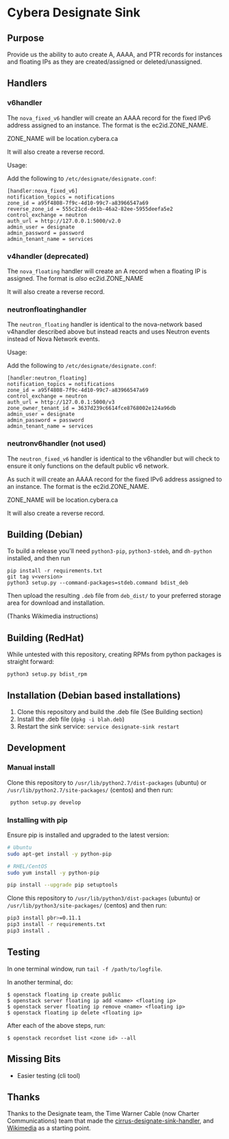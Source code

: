 # Cybera Designate Sink

## Purpose

Provide us the ability to auto create A, AAAA, and PTR records for instances and floating IPs as they are created/assigned or deleted/unassigned.

## Handlers

### v6handler

The `nova_fixed_v6` handler will create an AAAA record for the fixed IPv6 address assigned to an instance. The format is the ec2id.ZONE_NAME.

ZONE_NAME will be location.cybera.ca

It will also create a reverse record.

Usage:

Add the following to `/etc/designate/designate.conf`:

```
[handler:nova_fixed_v6]
notification_topics = notifications
zone_id = a95f4808-7f9c-4d10-99c7-a83966547a69
reverse_zone_id = 555c21cd-de1b-46a2-82ee-5955deefa5e2
control_exchange = neutron
auth_url = http://127.0.0.1:5000/v2.0
admin_user = designate
admin_password = password
admin_tenant_name = services
```

### v4handler (deprecated)

The `nova_floating` handler will create an A record when a floating IP is assigned. The format is *also* ec2id.ZONE_NAME

It will also create a reverse record.

### neutronfloatinghandler

The `neutron_floating` handler is identical to the nova-network based v4handler described above but instead reacts and uses Neutron events instead of Nova Network events.

Usage:

Add the following to `/etc/designate/designate.conf`:

```
[handler:neutron_floating]
notification_topics = notifications
zone_id = a95f4808-7f9c-4d10-99c7-a83966547a69
control_exchange = neutron
auth_url = http://127.0.0.1:5000/v3
zone_owner_tenant_id = 3637d239c6614fce8768002e124a96db
admin_user = designate
admin_password = password
admin_tenant_name = services
```

### neutronv6handler (not used)

The `neutron_fixed_v6` handler is identical to the v6handler but will check to ensure it only functions on the default public v6 network.

As such it will create an AAAA record for the fixed IPv6 address assigned to an instance. The format is the ec2id.ZONE_NAME.

ZONE_NAME will be location.cybera.ca

It will also create a reverse record.

## Building (Debian)

To build a release you'll need `python3-pip`, `python3-stdeb`, and `dh-python` installed, and then run

    pip install -r requirements.txt
    git tag v<version>
    python3 setup.py --command-packages=stdeb.command bdist_deb

Then upload the resulting `.deb` file from `deb_dist/` to your preferred storage area for download and installation.

(Thanks Wikimedia instructions)

## Building (RedHat)

While untested with this repository, creating RPMs from python packages is straight forward:

    python3 setup.py bdist_rpm

## Installation (Debian based installations)

  1. Clone this repository and build the .deb file (See Building section)
  2. Install the .deb file (`dpkg -i blah.deb`)
  3. Restart the sink service: `service designate-sink restart`

## Development

### Manual install

Clone this repository to `/usr/lib/python2.7/dist-packages` (ubuntu) or `/usr/lib/python2.7/site-packages/` (centos) and then run:

```bash
 python setup.py develop
```

### Installing with pip

Ensure pip is installed and upgraded to the latest version:

```bash
# Ubuntu
sudo apt-get install -y python-pip

# RHEL/CentOS
sudo yum install -y python-pip

pip install --upgrade pip setuptools
```

Clone this repository to `/usr/lib/python3/dist-packages` (ubuntu) or `/usr/lib/python3/site-packages/` (centos) and then run:

```bash
pip3 install pbr>=0.11.1
pip3 install -r requirements.txt
pip3 install .
```

## Testing


In one terminal window, run `tail -f /path/to/logfile`.

In another terminal, do:

```shell
$ openstack floating ip create public
$ openstack server floating ip add <name> <floating ip>
$ openstack server floating ip remove <name> <floating ip>
$ openstack floating ip delete <floating ip>
```
After each of the above steps, run:

```shell
$ openstack recordset list <zone id> --all
```

## Missing Bits

* Easier testing (cli tool)

## Thanks

Thanks to the Designate team, the Time Warner Cable (now Charter Communications) team that made the [cirrus-designate-sink-handler](https://github.com/twc-openstack/cirrus-designate-sink-handler), and [Wikimedia](https://phabricator.wikimedia.org/diffusion/GSNF/repository/master/) as a starting point.
